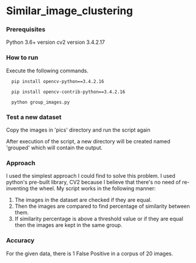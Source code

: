 # Similar_image_clustering

### Prerequisites
Python 3.6+ version
cv2 version 3.4.2.17

### How to run
Execute the following commands.

```
  pip install opencv-python==3.4.2.16
  
  pip install opencv-contrib-python==3.4.2.16

  python group_images.py
  ```
  ### Test a new dataset
  Copy the images in 'pics' directory and run the script again
  
  After execution of the script, a new directory will be created named 'grouped' which will contain the output.
  
  ### Approach
  
  I used the simplest approach I could find to solve this problem. I used python's pre-built library, CV2 because I believe that there's no need of re-inventing the wheel. My script works in the following manner:
  1. The images in the dataset are checked if they are equal.
  2. Then the images are compared to find percentage of similarity between them.
  3. If similarity percentage is above a threshold value or if they are equal then the images are kept in the same group.
  
 ### Accuracy
 For the given data, there is 1 False Positive in a corpus of 20 images.
 

